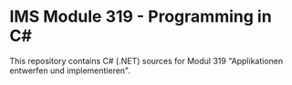 # IMS Module 319 - Programming in C#
This repository contains C# (.NET) sources for Modul 319 "Applikationen entwerfen und implementieren".

